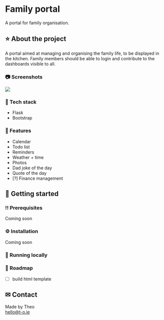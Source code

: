 # Family portal

A portal for family organisation. 

## ⭐ About the project
A portal aimed at managing and organising the family life, to be displayed in the kitchen. Family members should be able to login and contribute to the dashboards visible to all. 

### 📷 Screenshots
<img src=https://camo.githubusercontent.com/5b5febbd38e437973ac9748f10c2fc3a7f214ad3ac74423af550d19e5916e4ab/68747470733a2f2f706c616365686f6c642e636f2f363030783430303f746578743d596f75722b53637265656e73686f742b68657265>

### 🤖 Tech stack 
- Flask
- Bootstrap


### 🎯 Features
- Calendar 
- Todo list 
- Reminders 
- Weather + time
- Photos
- Dad joke of the day 
- Quote of the day
- [?] Finance management

## 🏁 Getting started 

### ‼ Prerequisites
Coming soon 

### ⚙ Installation
Coming soon 

### 🏃 Running locally 

### 🧭 Roadmap
- [ ] build html template 

## ✉ Contact 
Made by Theo<br> 
hello@t-o.ie
